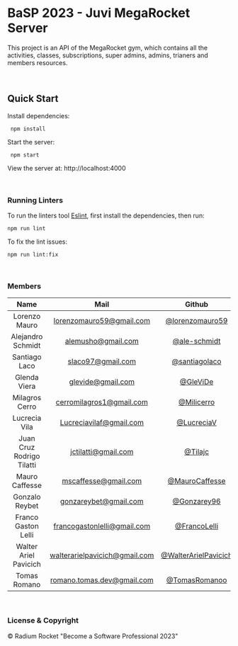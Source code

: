 # BaSP 2023 - Juvi MegaRocket Server

This project is an API of the MegaRocket gym, which contains all the activities, classes, subscriptions, super admins, admins, trianers and members resources.

<br>

## Quick Start

Install dependencies:

```console
 npm install
```

Start the server:

```console
 npm start
```

View the server at: http://localhost:4000

<br>

### Running Linters

To run the linters tool [Eslint](https://eslint.org/), first install the dependencies, then run:

```console
npm run lint
```

To fix the lint issues:

```console
npm run lint:fix
```

<br>

### Members

| Name | Mail | Github
| :-----: | :-----: | :-----: |
Lorenzo Mauro | lorenzomauro59@gmail.com | [@lorenzomauro59](https://github.com/MaxiObregon)
Alejandro Schmidt | alemusho@gmail.com | [@ale-schmidt](https://github.com/ale-schmidt)
Santiago Laco | slaco97@gmail.com | [@santiagolaco](https://github.com/santiagolaco)
Glenda Viera | glevide@gmail.com | [@GleViDe](https://github.com/GleViDe)
Milagros Cerro | cerromilagros1@gmail.com | [@Milicerro](https://github.com/Milicerro)
Lucrecia Vila | Lucreciavilaf@gmail.com | [@LucreciaV](https://github.com/LucreciaV/BaSP-M2023/)
Juan Cruz Rodrigo Tilatti | jctilatti@gmail.com | [@Tilajc](https://github.com/Tilajc)
Mauro Caffesse | mscaffesse@gmail.com | [@MauroCaffesse](https://github.com/MauroCaffesse)
Gonzalo Reybet | gonzareybet@gmail.com | [@Gonzarey96](https://github.com/Gonzarey96)
Franco Gaston Lelli | francogastonlelli@gmail.com | [@FrancoLelli](https://github.com/FrancoLelli)
Walter Ariel Pavicich | walterarielpavicich@gmail.com | [@WalterArielPavicich](https://github.com/WalterArielPavicich)
Tomas Romano | romano.tomas.dev@gmail.com | [@TomasRomanoo](https://github.com/TomasRomanoo)

<br>

### License & Copyright

© Radium Rocket "Become a Software Professional 2023"

